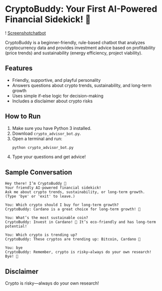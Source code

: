 # CryptoBuddy: Your First AI-Powered Financial Sidekick! 🌟

! [Screenshotchatbot](screenshot.png)

CryptoBuddy is a beginner-friendly, rule-based chatbot that analyzes cryptocurrency data and provides investment advice based on profitability (price trends) and sustainability (energy efficiency, project viability).

## Features
- Friendly, supportive, and playful personality
- Answers questions about crypto trends, sustainability, and long-term growth
- Uses simple if-else logic for decision-making
- Includes a disclaimer about crypto risks

## How to Run
1. Make sure you have Python 3 installed.
2. Download `crypto_advisor_bot.py`.
3. Open a terminal and run:
   ```bash
   python crypto_advisor_bot.py
   ```
4. Type your questions and get advice!

## Sample Conversation
```
Hey there! I’m CryptoBuddy 🤖
Your friendly AI-powered financial sidekick!
Ask me about crypto trends, sustainability, or long-term growth.
(Type 'bye' or 'exit' to leave.)

You: Which crypto should I buy for long-term growth?
CryptoBuddy: Cardano is a great choice for long-term growth! 🚀

You: What’s the most sustainable coin?
CryptoBuddy: Invest in Cardano! 🌱 It’s eco-friendly and has long-term potential!

You: Which crypto is trending up?
CryptoBuddy: These cryptos are trending up: Bitcoin, Cardano 🚀

You: bye
CryptoBuddy: Remember, crypto is risky—always do your own research! Bye! 👋
```

## Disclaimer
Crypto is risky—always do your own research! 